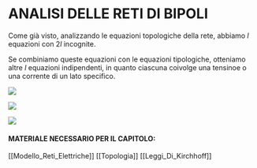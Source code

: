 # ANALISI DELLE RETI DI BIPOLI
Come già visto, analizzando le equazioni topologiche della rete, abbiamo $l$ equazioni con $2l$ incognite.

Se combiniamo queste equazioni con le equazioni tipologiche, otteniamo altre $l$ equazioni indipendenti, in quanto ciascuna coivolge una tensinoe o una corrente di un lato specifico.

![](Analisi_Rete_Lineare_Regime_Stazionario)

![](Analisi_Rete_Correnti_Di_Anello)

![](Analisi_Rete_Potenziale_Ai_Nodi)

#### MATERIALE NECESSARIO PER IL CAPITOLO:
[[Modello_Reti_Elettriche]]
[[Topologia]]
[[Leggi_Di_Kirchhoff]]


